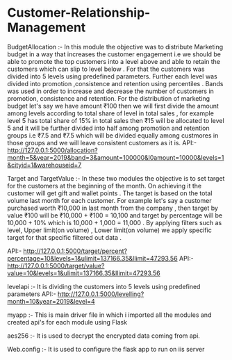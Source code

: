 # Customer-Relationship-Management


BudgetAllocation :- In this module the objective was to distribute Marketing budget in a way that increases the customer engagement i.e we should be able to promote the top customers into a level above and able to retain the customers which can slip to level below .
For that the customers was divided into 5 levels using predefined parameters. Further each level was divided into promotion ,consistence and retention using percentiles . Bands was used in order to increase and decrease the number of customers in promotion, consistence and 
retention. For the distribution of marketing budget let's say we have amount ₹100 then we will first divide the amount among levels according to total share of level in total sales , for example level 5 has total share of 15% in total sales then ₹15 will be allocated to level 5 and it will be further divided into half among promotion and retention groups i.e ₹7.5 and ₹7.5 which will be divided equally among custmores in those groups and we will leave consistent customers as it is.
API:- http://127.0.0.1:5000/allocation?month=5&year=2019&band=3&amount=100000&l0amount=10000&levels=1&cityid=1&warehouseid=7



Target and TargetValue :- In these two modules the objective is to set target for the customers at the beginning of the month. On achieving it the customer will get gift and wallet points . The target is based on the total volume last month for each customer. For 
example let's say a customer purchased worth  ₹10,000 in last month from the company , then target by value ₹100 will be ₹10,000 + ₹100 = 10,100 and target by percentage will be 10,000 + 10% which is 10,000 + 1,000 = 11,000 . By applying filters such as level, Upper limit(on volume) , Lower limit(on volume) we apply specific target for that specific filtered out data .

API:- http://127.0.0.1:5000/target/percent?percentage=10&levels=1&ulimit=137166.35&llimit=47293.56
API:- http://127.0.0.1:5000/target/value?value=10&levels=1&ulimit=137166.35&llimit=47293.56


levelapi :- It is dividing the customers into 5 levels using predefined parameters
API:- http://127.0.0.1:5000/levelling?month=10&year=2019&level=4


myapp :- This is main driver file in which i imported all the modules and created api's for each module using Flask

aes256 :- It is used to decrypt the encrypted data coming from api.

Web.config :- It is used to configure the flask app to run on iis server
















